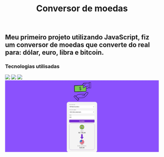<h1 align="center">Conversor de moedas</h1> 
<br>
<h2>Meu primeiro projeto utilizando JavaScript, fiz um conversor de moedas que converte do real para: dólar, euro, libra e bitcoin.</h2>

<h3>Tecnologias utilisadas</h3>
<img src="https://img.shields.io/badge/JavaScript-F7DF1E?style=for-the-badge&logo=javascript&logoColor=black" />
<img src="https://img.shields.io/badge/HTML-239120?style=for-the-badge&logo=html5&logoColor=white" />
<img src="https://img.shields.io/badge/CSS-239120?&style=for-the-badge&logo=css3&logoColor=white" />
<img src="https://github.com/williamvasconcelos2023/Conversor-de-moedas/blob/main/assets/imagem%20desktop.jpeg" />
